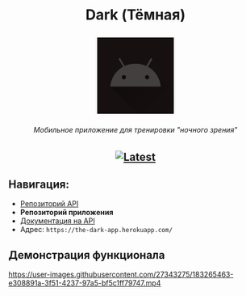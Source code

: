 # <p align="center"> Dark (Тёмная)

<p align="center"><img width="30%" alt="Тёмная" src="https://github.com/MaxBQb/TheDarkApp.Client/blob/main/app/src/main/ic_launcher-playstore.png"></p>

###### <p align="center"> Мобильное приложение для тренировки "ночного зрения"

## <p align="center"> [![Latest](https://img.shields.io/github/v/tag/MaxBQb/TheDarkApp.Client?sort=date&label=скачать&style=for-the-badge&color=424242)](https://github.com/MaxBQb/TheDarkApp.Client/releases/latest/download/DarkApp.apk)

## Навигация:
- [Репозиторий API](https://github.com/MaxBQb/TheDarkApp.API)
- **Репозиторий приложения**
- [Документация на API](https://the-dark-app.herokuapp.com/docs/swagger-ui/index.html)
- Адрес: `https://the-dark-app.herokuapp.com/`

## Демонстрация функционала
https://user-images.githubusercontent.com/27343275/183265463-e308891a-3f51-4237-97a5-bf5c1ff79747.mp4
